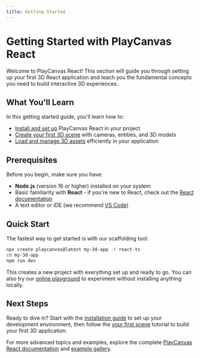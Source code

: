```yaml
---
title: Getting Started
---
```


# Getting Started with PlayCanvas React

Welcome to PlayCanvas React! This section will guide you through setting up your first 3D React application and teach you the fundamental concepts you need to build interactive 3D experiences.

## What You'll Learn

In this getting started guide, you'll learn how to:

- [Install and set up](./installation) PlayCanvas React in your project
- [Create your first 3D scene](./your-first-scene) with cameras, entities, and 3D models
- [Load and manage 3D assets](./loading-assets) efficiently in your application

## Prerequisites

Before you begin, make sure you have:

- **Node.js** (version 16 or higher) installed on your system
- Basic familiarity with **React** - if you're new to React, check out the [React documentation](https://react.dev/learn)
- A text editor or IDE (we recommend [VS Code](https://code.visualstudio.com/))

## Quick Start

The fastest way to get started is with our scaffolding tool:

```bash
npx create playcanvas@latest my-3d-app -t react-ts
cd my-3d-app
npm run dev
```

This creates a new project with everything set up and ready to go. You can also try our [online playground](https://playcanvas-react.vercel.app/new) to experiment without installing anything locally.

## Next Steps

Ready to dive in? Start with the [installation guide](./installation) to set up your development environment, then follow the [your first scene](./your-first-scene) tutorial to build your first 3D application.

For more advanced topics and examples, explore the complete [PlayCanvas React documentation](https://playcanvas-react.vercel.app/docs) and [example gallery](https://playcanvas-react.vercel.app/examples).
